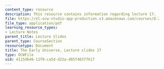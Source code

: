```yaml
---
content_type: resource
description: This resource contains information regarding lecture 17.
file: https://ol-ocw-studio-app-production.s3.amazonaws.com/courses/8-286-the-early-universe-fall-2013/4115db4612f0ca5dd22ad05f4637f617_MIT8_286F13_lec17.pdf
file_type: application/pdf
learning_resource_types:
- Lecture Notes
parent_title: Lecture Slides
parent_type: CourseSection
resourcetype: Document
title: The Early Universe, Lecture slides 17
type: OCWFile
uid: 4115db46-12f0-ca5d-d22a-d05f4637f617
---
```

